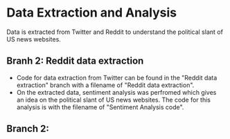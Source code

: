 # Data Extraction and Analysis
Data is extracted from Twitter and Reddit to understand the political slant of US news websites.

## Branh 2: Reddit data extraction
- Code for data extraction from Twitter can be found in the "Reddit data extraction" branch with a filename of "Reddit data extraction". 
- On the extracted data, sentiment analysis was perfromed which gives an idea on the political slant of US news websites. The code for this analysis is with the filename of "Sentiment Analysis code".

## Branch 2: 
